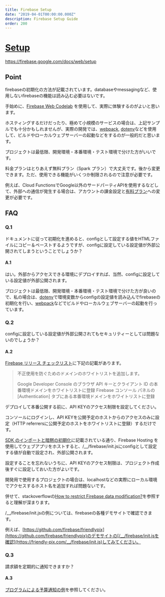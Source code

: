 ```yaml
---
title: Firebase Setup 
date: "2019-04-01T00:00:00.000Z"
description: Firebase Setup Guide
order: 200
---
```


# [Setup](https://firebase.google.com/docs/web/setup)

<https://firebase.google.com/docs/web/setup>

## Point

firebaseの初期化の方法が記載されています。databaseやmessagingなど、使用しないfirebaseの機能は読み込む必要はないです。

手始めに、[Firebase Web Codelab](https://codelabs.developers.google.com/codelabs/firebase-web/#0) を使用して、実際に体験するのがよいと思います。

ホスティングするだけだったり、極めて小規模のサービスの場合は、上記サンプルでも十分かもしれませんが、実際の開発では、[webpack](https://webpack.js.org/), [dotenv](https://www.npmjs.com/package/dotenv)などを使用して、ビルドやローカルウェブサーバーの起動などをするのが一般的だと思います。

プロジェクトは最低限、開発環境・本番環境・テスト環境で分けた方がいいです。

料金プランはとりあえず無料プラン（Spark プラン）で大丈夫です。後から変更できます。ただ、使用できる機能がいくつか制限されるので注意が必要です。

例えば、Cloud FunctionsでGoogle以外のサードパーティAPIを使用するなどして、外部への通信が発生する場合は、アカウントの課金設定と[有料プラン](https://firebase.google.com/pricing/)への変更が必要です。

## FAQ

### Q.1

ドキュメントに従って初期化を進めると、configとして設定する値をHTMLファイルにコピー＆ペーストするようですが、configに設定している設定値が外部公開されてしまうということでしょうか？

#### A.1
はい。外部からアクセスできる環境にデプロイすれば、当然、configに設定している設定値が外部公開されます。

プロジェクトは最低限、開発環境・本番環境・テスト環境で分けた方が良いので、私の場合は、[dotenv](https://www.npmjs.com/package/dotenv)で環境変数からconfigの設定値を読み込んでfirebaseの初期化を行い、[webpack](https://webpack.js.org/)などでビルドやローカルウェブサーバーの起動を行っています。

### Q.2

configに設定している設定値が外部公開されてもセキュリティーとしては問題ないのでしょうか？

#### A.2

[Firebase リリース チェックリスト](https://firebase.google.com/support/guides/launch-checklist)に下記の記載があります。

> 不正使用を防ぐためのドメインのホワイトリストを追加します。
>   
> Google Developer Console のブラウザ API キーとクライアント ID の本番環境ドメインをホワイトリストに登録
> Firebase コンソール パネルの [Authentication] タブにある本番環境ドメインをホワイトリストに登録

デプロイして本番公開する前に、API KEYのアクセス制限を設定してください。

コンソールにログインし、API KEYを公開予定のホストからのアクセスのみに設定（HTTP referrersに公開予定のホストをホワイトリストに登録）するだけです。

[SDK のインポートと暗黙の初期化](https://firebase.google.com/docs/web/setup#sdk_imports_and_implicit_initialization)に記載されている通り、Firebase Hosting を使用してウェブアプリをホストすると、/__/firebase/init.jsにconfigとして設定する値が自動で設定され、外部公開されます。

設定することを忘れないうちに、API KEYのアクセス制限は、プロジェクト作成後すぐに設定しておいた方がよいです。

開発用で使用するプロジェクトの場合は、localhostなどの実際にローカル環境でアクセスするホスト名を追加すれば問題ないです。

併せて、stackoverflowの[How to restrict Firebase data modification?](https://stackoverflow.com/questions/35418143/how-to-restrict-firebase-data-modification)を参照すると理解が深まります。

/__/firebase/init.jsの例については、firebaseの各種デモサイトで確認できます。

例えば、[https://github.com/firebase/friendlypix](https://github.com/firebase/friendlypix)のデモサイトの[/__/firebase/init.jsを確認](https://friendly-pix.com/__/firebase/init.js)してみてください。


### Q.3

請求額を定期的に通知できますか？

#### A.3

[プログラムによる予算通知の例](https://cloud.google.com/billing/docs/how-to/notify)を参照してください。